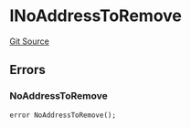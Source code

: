 # INoAddressToRemove
[Git Source](https://github.com/thrackle-io/tron/blob/fa1f71d854feb4f93c1bbe77dbe731527e9e3d00/src/common/IErrors.sol)


## Errors
### NoAddressToRemove

```solidity
error NoAddressToRemove();
```

